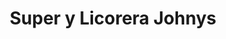 ---
title: "Super y Licorera Johnys"
url: /alajuelita/super-y-licorera-johnys/
shop: Lebensmittel
---